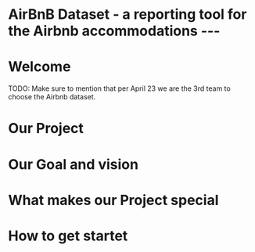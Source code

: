 # AirBnB Dataset - a reporting tool for the Airbnb accommodations ---
# Welcome
TODO: Make sure to mention that per April 23 we are the 3rd team to choose the Airbnb dataset.
# Our Project
# Our Goal and vision
# What makes our Project special
# How to get startet




